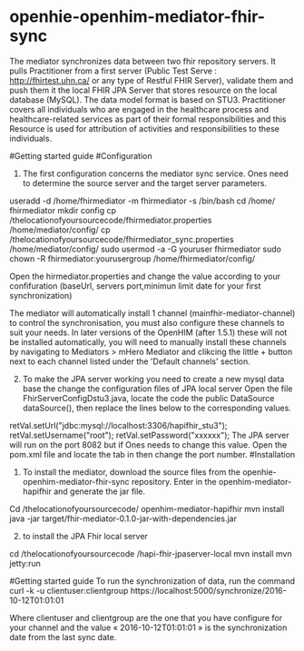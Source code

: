 # openhie-openhim-mediator-fhir-sync
The mediator synchronizes data between two fhir repository servers.
It pulls Practitioner from a first server (Public Test Serve : http://fhirtest.uhn.ca/ or any type of Restful FHIR Server), validate them and push them it the local FHIR JPA Server that stores   resource on the local database (MySQL). The data model format is based on STU3.
Practitioner covers all individuals who are engaged in the healthcare process and healthcare-related services as part of their formal responsibilities and this Resource is used for attribution of activities and responsibilities to these individuals.

#Getting started guide
#Configuration
1. The first configuration concerns the mediator sync service. Ones need to determine the source server and the target server parameters.

useradd -d /home/fhirmediator -m fhirmediator -s /bin/bash
cd /home/ fhirmediator
mkdir config
cp  /thelocationofyoursourcecode/fhirmediator.properties  /home/mediator/config/
cp  /thelocationofyoursourcecode/fhirmediator_sync.properties  /home/mediator/config/
 sudo usermod -a -G youruser fhirmediator
 sudo chown -R fhirmediator:yourusergroup /home/fhirmediator/config/

Open the hirmediator.properties and change the value according to your confifuration (baseUrl, servers port,minimun limit date for your first synchronization)

The mediator will automatically install 1 channel (mainfhir-mediator-channel) to control the synchronisation, you must also configure these channels to suit your needs. In later versions of the OpenHIM (after 1.5.1) these will not be installed automatically, you will need to manually install these channels by navigating to Mediators > mHero Mediator and clikcing the little + button next to each channel listed under the 'Default channels' section.

2. To make the JPA server working you need to create a new mysql data base the change the configuration files of JPA local server
Open the file FhirServerConfigDstu3.java, locate the code the public DataSource dataSource(), then  replace the lines below to the corresponding values.

retVal.setUrl("jdbc:mysql://localhost:3306/hapifhir_stu3");
		retVal.setUsername("root");
		retVal.setPassword("xxxxxx");
The JPA server will run on the port 8082 but if Ones needs to change this value. Open the pom.xml file and locate the tab <httpConnector> in <configuration> then change the port number.
#Installation

1. To install the mediator, download the source files from the openhie-openhim-mediator-fhir-sync repository. Enter in the openhim-mediator-hapifhir and generate the jar file.

Cd  /thelocationofyoursourcecode/ openhim-mediator-hapifhir
mvn install
java -jar target/fhir-mediator-0.1.0-jar-with-dependencies.jar

2. to install the JPA Fhir local server

cd /thelocationofyoursourcecode /hapi-fhir-jpaserver-local
mvn install
mvn jetty:run

#Getting started guide
To run the synchronization of data, run the command
 curl -k -u clientuser:clientgroup https://localhost:5000/synchronize/2016-10-12T01:01:01

Where clientuser and clientgroup are the one that you have configure for your channel and the value « 2016-10-12T01:01:01 » is the synchronization date from the last sync date.
